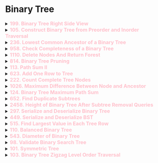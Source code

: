 # Binary Tree

<details id="199. Binary Tree Right Side View">
<summary> 
<span style="color:pink;font-size:16px;font-weight:bold">199. Binary Tree Right Side View
</span>
</summary>

```java
    public List<Integer> rightSideView(TreeNode root) {
        List<Integer> rsv=new ArrayList<>();
        Queue<TreeNode> queue=new LinkedList<>();
        queue.offer(root);
        while(!queue.isEmpty()){
            int size=queue.size();
            for(int i=0;i<size;i++){
                TreeNode node=queue.poll();
                if(node!=null){
                    if(node.left !=null) queue.add(node.left);
                    if(node.right !=null) queue.add(node.right);
                    if(i == size-1){
                        rsv.add(node.val);
                    }
                }
            }
        }
        return rsv;
    }
```
</details>

<details id="105. Construct Binary Tree from Preorder and Inorder Traversal">
<summary> 
<span style="color:pink;font-size:16px;font-weight:bold">105. Construct Binary Tree from Preorder and Inorder Traversal
</span>
</summary>

```java
class Solution {
    int i=0;
    public TreeNode buildTree(int[] preorder, int[] inorder) {
        int n= preorder.length-1;
        return makeTreeRecursively(preorder, inorder, 0,n);
    }
    private TreeNode makeTreeRecursively(int[] preorder, int[] inorder,  int l, int r){
        if(l>r)return null;
        int rootVal=preorder[i];
        int rootIndex=l;
        for(int idx=l;idx<=r;idx++){
            if(inorder[idx]==rootVal){
                rootIndex=idx;break;
            }
        }
        TreeNode root=new TreeNode(rootVal);
        i++;
        root.left= makeTreeRecursively( preorder, inorder,l , rootIndex-1);
        root.right= makeTreeRecursively( preorder, inorder, rootIndex+1, r);
        return root;
    }
}

// Optimization using Map

class Solution {
    int i=0;
    public TreeNode buildTree(int[] preorder, int[] inorder) {
        int n= preorder.length-1;
        Map<Integer,Integer> map=new HashMap<>();
        for(int i=0;i<inorder.length;i++)map.put(inorder[i], i);
        return makeTreeRecursively(preorder, inorder,map, 0,n);
    }
    private TreeNode makeTreeRecursively(int[] preorder, int[] inorder,Map<Integer,Integer> map,  int l, int r){
        if(l>r)return null;
        int rootVal=preorder[i];
        int rootIndex=map.get(rootVal);
        
        TreeNode root=new TreeNode(rootVal);
        i++;
        root.left= makeTreeRecursively( preorder, inorder,map,l , rootIndex-1);
        root.right= makeTreeRecursively( preorder, inorder,map, rootIndex+1, r);
        return root;
    }
}
```
</details>

<details id="236. Lowest Common Ancestor of a Binary Tree">
<summary> 
<span style="color:pink;font-size:16px;font-weight:bold">236. Lowest Common Ancestor of a Binary Tree
</span>
</summary>

```java
class Solution {
    public TreeNode lowestCommonAncestor(TreeNode root, TreeNode p, TreeNode q) {
        if(root == null)return null;
        if(root.val == p.val || root.val == q.val){
            return root;
        }
        TreeNode left=lowestCommonAncestor(root.left, p,q);
        TreeNode right=lowestCommonAncestor(root.right, p,q);

        if(left!=null && right!=null)return root;
        if(left==null)return right;
        if(right==null)return left;
        return null;
    }
}
```
</details>

<details id="958. Check Completeness of a Binary Tree">
<summary> 
<span style="color:pink;font-size:16px;font-weight:bold">958. Check Completeness of a Binary Tree
</span>
</summary>

```java
class Solution {
    public boolean isCompleteTree(TreeNode root) {
        Queue<TreeNode> q=new LinkedList<>();
        if(root==null)return true;
        q.offer(root);
        while(!q.isEmpty()){
                TreeNode node=q.poll();
                if(node != null )q.offer(node.left);
                if(node != null )q.offer(node.right);
                if(node==null){
                    while(!q.isEmpty()){
                        if(q.poll()!=null)return false;
                    }
                }
            }
    return true;
    }
}
```

</details>

<details id="1110. Delete Nodes And Return Forest">
<summary> 
<span style="color:pink;font-size:16px;font-weight:bold">1110. Delete Nodes And Return Forest
</span>
</summary>

```java
class Solution {
    public List<TreeNode> delNodes(TreeNode root, int[] to_delete) {
        List<TreeNode> ans=new ArrayList<>();
        Set<Integer> set=new HashSet<>();

        for(int i:to_delete)set.add(i);
        bottomUpDelete(ans, set, root);
        if(!set.contains(root.val))ans.add(root);
        return ans;
    }
    private TreeNode bottomUpDelete(List<TreeNode> ans,  Set<Integer> set, TreeNode root){
        if(root==null) return null;
        root.left=bottomUpDelete(ans, set, root.left);
        root.right=bottomUpDelete(ans, set, root.right);
        if(set.contains(root.val)){
            if(root.left!=null)ans.add(root.left);
            if(root.right!=null)ans.add(root.right);
            return null;
        }
        return root;
    }
}
```

</details>

<details id="814. Binary Tree Pruning">
<summary> 
<span style="color:pink;font-size:16px;font-weight:bold">814. Binary Tree Pruning
</span>
</summary>

```java
class Solution {
    public TreeNode pruneTree(TreeNode root) {
        if(root==null)return null;

        root.left=pruneTree(root.left);
        root.right=pruneTree(root.right);

        if(root.left==null && root.right==null && root.val == 0){
            return null;
        }
        return root;
    }
}
```

</details>


<details id="113. Path Sum II">
<summary> 
<span style="color:pink;font-size:16px;font-weight:bold">113. Path Sum II
</span>
</summary>

```java
class Solution {
    public List<List<Integer>> pathSum(TreeNode root, int targetSum) {
        List<List<Integer>> ans=new ArrayList<>();
        if(root==null)return ans;
        dfs(root, targetSum, ans, new ArrayList<Integer>());
        return ans;
    }
    public void dfs(TreeNode root, int target, List<List<Integer>> ans, List<Integer> sub){
        if(root.left==null && root.right==null && target==root.val){
            sub.add(root.val);
            ans.add(new ArrayList<>(sub));
            sub.remove(sub.size()-1);
            return;
        }
        sub.add(root.val);
        if(root.left!=null)dfs(root.left, target-root.val, ans, sub);
        if(root.right!=null)dfs(root.right, target-root.val, ans, sub);
        sub.remove(sub.size()-1);
    }
}
```

</details>



<details id="623. Add One Row to Tree">
<summary> 
<span style="color:pink;font-size:16px;font-weight:bold">623. Add One Row to Tree
</span>
</summary>

```java
class Solution {
    public TreeNode addOneRow(TreeNode root, int val, int depth) {
        if(depth ==1){
            TreeNode newRoot=new TreeNode(val);
            newRoot.left=root;
            return newRoot;
        }
        int curr=1;
        return add(root, val, depth, curr); 
    }
    private TreeNode add(TreeNode root, int val, int depth, int curr){
        if(root==null)return null;
        
        if(curr == depth-1){
            TreeNode templ=root.left;
            TreeNode tempr=root.right;

            root.left=new TreeNode(val);
            root.right=new TreeNode(val);

            root.left.left=templ;
            root.right.right=tempr;
            return root;
        }
        root.left=add(root.left,val,depth, curr+1);
        root.right=add(root.right,val,depth, curr+1);

        return root;
    }
}
```
</details>


<details id="222. Count Complete Tree Nodes">
<summary> 
<span style="color:pink;font-size:16px;font-weight:bold">222. Count Complete Tree Nodes
</span>
</summary>

```java
class Solution {
    private int leftHeight(TreeNode root){
        if(root == null)return 0;
        int height=0;
        while(root!=null){
            height++;
            root=root.left;
        }
        return height;
    } 
    private int rightHeight(TreeNode root){
        if(root == null)return 0;
        int height=0;
        while(root!=null){
            height++;
            root=root.right;
        }
        return height;
    } 
    public int countNodes(TreeNode root) {
        if(root == null)return 0;

        int left=leftHeight(root);
        int right=rightHeight(root);

        if(left == right)return  (int)Math.pow(2,left)-1;

        return countNodes(root.left) +  countNodes(root.right) + 1;
    }
}
```
</details>




<details id="1026. Maximum Difference Between Node and Ancestor">
<summary> 
<span style="color:pink;font-size:16px;font-weight:bold">1026. Maximum Difference Between Node and Ancestor
</span>
</summary>

```java
class Solution {
    public int maxAncestorDiff(TreeNode root) {
        return dfs(root, Integer.MAX_VALUE, Integer.MIN_VALUE);
    }
    private int dfs(TreeNode root, int min,int max){
        if(root ==null)return Math.abs(min-max);
        int minimum=Math.min(min, root.val);
        int maximum=Math.max(max, root.val);
        return Math.max(dfs(root.left, minimum, maximum), dfs(root.right, minimum, maximum));
    }
}class Solution {
    public int maxAncestorDiff(TreeNode root) {
        return dfs(root, Integer.MAX_VALUE, Integer.MIN_VALUE);
    }
    private int dfs(TreeNode root, int min,int max){
        if(root ==null)return Math.abs(min-max);
        int minimum=Math.min(min, root.val);
        int maximum=Math.max(max, root.val);
        return Math.max(dfs(root.left, minimum, maximum), dfs(root.right, minimum, maximum));
    }
}
```
</details>




<details id="124. Binary Tree Maximum Path Sum">
<summary> 
<span style="color:pink;font-size:16px;font-weight:bold">124. Binary Tree Maximum Path Sum
</span>
</summary>

https://leetcode.com/problems/binary-tree-maximum-path-sum/description/

A path in a binary tree is a sequence of nodes where each pair of adjacent nodes in the sequence has an edge connecting them. A node can only appear in the sequence at most once. Note that the path does not need to pass through the root.

The path sum of a path is the sum of the node's values in the path.

Given the root of a binary tree, return the maximum path sum of any non-empty path.

 

Example 1:


Input: root = [1,2,3]
Output: 6
Explanation: The optimal path is 2 -> 1 -> 3 with a path sum of 2 + 1 + 3 = 6.
Example 2:


Input: root = [-10,9,20,null,null,15,7]
Output: 42
Explanation: The optimal path is 15 -> 20 -> 7 with a path sum of 15 + 20 + 7 = 42.
 

Constraints:

The number of nodes in the tree is in the range [1, 3 * 104].
-1000 <= Node.val <= 1000


```java
class Solution {
    int maxSum=Integer.MIN_VALUE;
    private int dfs(TreeNode root) {
        if(root==null)return 0;

        int left=dfs(root.left);
        int right=dfs(root.right);

        // we found a path
        maxSum=Math.max(maxSum, left+right+root.val);
        // take left and root and return that 
        maxSum=Math.max(maxSum, left+root.val);
        // take right and root and return that 
        maxSum=Math.max(maxSum, right+root.val);
        // just take root and return that
        maxSum=Math.max(maxSum, root.val);
        return Math.max(root.val, Math.max(right + root.val, left+root.val));
    }
    public int maxPathSum(TreeNode root) {
        dfs(root);
        return maxSum;
    }
}
```
</details>




<details id="652. Find Duplicate Subtrees">
<summary> 
<span style="color:pink;font-size:16px;font-weight:bold">652. Find Duplicate Subtrees
</span>
</summary>

```java
class Solution {
    public String dfs(TreeNode root,  HashMap<String,Integer> hm, List<TreeNode> ans) {
        if(root==null)return "NULL";
        String str=root.val+","+dfs(root.left,hm,ans)+","+dfs(root.right,hm,ans);
        if(hm.containsKey(str) && hm.get(str)==1){
            ans.add(root);
        }
        hm.put(str,hm.getOrDefault(str,0)+1);
        return str;
    }
    public List<TreeNode> findDuplicateSubtrees(TreeNode root) {
        HashMap<String,Integer> hm=new HashMap<>();
        List<TreeNode> ans=new ArrayList<>();
        dfs(root,hm,ans);
        return ans;
    }
}
```
</details>




<details id="2458. Height of Binary Tree After Subtree Removal Queries">
<summary> 
<span style="color:pink;font-size:16px;font-weight:bold">2458. Height of Binary Tree After Subtree Removal Queries
</span>
</summary>

```java

https://leetcode.com/problems/height-of-binary-tree-after-subtree-removal-queries/description/?envType=daily-question&envId=2024-10-26


You are given the root of a binary tree with n nodes. Each node is assigned a unique value from 1 to n. You are also given an array queries of size m.

You have to perform m independent queries on the tree where in the ith query you do the following:

Remove the subtree rooted at the node with the value queries[i] from the tree. It is guaranteed that queries[i] will not be equal to the value of the root.
Return an array answer of size m where answer[i] is the height of the tree after performing the ith query.

Note:

The queries are independent, so the tree returns to its initial state after each query.
The height of a tree is the number of edges in the longest simple path from the root to some node in the tree.
 

Example 1:


Input: root = [1,3,4,2,null,6,5,null,null,null,null,null,7], queries = [4]
Output: [2]
Explanation: The diagram above shows the tree after removing the subtree rooted at node with value 4.
The height of the tree is 2 (The path 1 -> 3 -> 2).
Example 2:


Input: root = [5,8,9,2,1,3,7,4,6], queries = [3,2,4,8]
Output: [3,2,3,2]
Explanation: We have the following queries:
- Removing the subtree rooted at node with value 3. The height of the tree becomes 3 (The path 5 -> 8 -> 2 -> 4).
- Removing the subtree rooted at node with value 2. The height of the tree becomes 2 (The path 5 -> 8 -> 1).
- Removing the subtree rooted at node with value 4. The height of the tree becomes 3 (The path 5 -> 8 -> 2 -> 6).
- Removing the subtree rooted at node with value 8. The height of the tree becomes 2 (The path 5 -> 9 -> 3).
 

Constraints:

The number of nodes in the tree is n.
2 <= n <= 105
1 <= Node.val <= n
All the values in the tree are unique.
m == queries.length
1 <= m <= min(n, 104)
1 <= queries[i] <= n
queries[i] != root.val
```java

class Solution {
    public int[] treeQueries(TreeNode root, int[] queries) {
        int[] heightsMap = new int[(int) Math.pow(10, 5) + 1];
        int[] nodeLevel = new int[(int) Math.pow(10, 5) + 1];
        int[] maxHeightNodeAtLevel = new int[(int) Math.pow(10, 5) + 1];
        int[] secondMaxHeightNodeAtLevel = new int[(int) Math.pow(10, 5) + 1];

        initialize(heightsMap, nodeLevel, maxHeightNodeAtLevel, secondMaxHeightNodeAtLevel, root, 0);
        int[] heightQueries = new int[queries.length];
        for (int i = 0; i < queries.length; i++) {
            int L = nodeLevel[queries[i]];
            int tempResultantHeight = heightsMap[queries[i]] == maxHeightNodeAtLevel[L]
                    ? secondMaxHeightNodeAtLevel[L]
                    : maxHeightNodeAtLevel[L];
            heightQueries[i] = L + tempResultantHeight - 1;
        }
        return heightQueries;
    }

    private int initialize(int[] heightsMap, int[] nodeLevel, int[] maxHeightNodeAtLevel, int[] secondMaxHeightNodeAtLevel,
            TreeNode root, int level) {
        if (root == null)
            return 0;

        int left = initialize(heightsMap, nodeLevel, maxHeightNodeAtLevel, secondMaxHeightNodeAtLevel, root.left, level + 1);
        int right = initialize(heightsMap, nodeLevel, maxHeightNodeAtLevel, secondMaxHeightNodeAtLevel, root.right, level + 1);
        int height = 1 + Math.max(left, right);
        nodeLevel[root.val] = level;

        if (height > maxHeightNodeAtLevel[level]) {
            secondMaxHeightNodeAtLevel[level] = maxHeightNodeAtLevel[level];
            maxHeightNodeAtLevel[level] = height;
        } else if (height > secondMaxHeightNodeAtLevel[level]) {
            secondMaxHeightNodeAtLevel[level] = height;
        }

        return heightsMap[root.val] = 1 + Math.max(left, right);
    }
}
```





</details>





<details id="297. Serialize and Deserialize Binary Tree">
<summary> 
<span style="color:pink;font-size:16px;font-weight:bold">297. Serialize and Deserialize Binary Tree
</span>
</summary>

https://leetcode.com/problems/serialize-and-deserialize-binary-tree/description/

Serialization is the process of converting a data structure or object into a sequence of bits so that it can be stored in a file or memory buffer, or transmitted across a network connection link to be reconstructed later in the same or another computer environment.

Design an algorithm to serialize and deserialize a binary tree. There is no restriction on how your serialization/deserialization algorithm should work. You just need to ensure that a binary tree can be serialized to a string and this string can be deserialized to the original tree structure.

Clarification: The input/output format is the same as how LeetCode serializes a binary tree. You do not necessarily need to follow this format, so please be creative and come up with different approaches yourself.

 

Example 1:


Input: root = [1,2,3,null,null,4,5]
Output: [1,2,3,null,null,4,5]
Example 2:

Input: root = []
Output: []
 

Constraints:

The number of nodes in the tree is in the range [0, 104].
-1000 <= Node.val <= 1000

```java

/**
 *DFS based solution O(n) time and space 
 */
public class Codec {

    // Encodes a tree to a single string.
    public String serialize(TreeNode root) {
        List<String> s_tree = new ArrayList<>();
        dfs_serilize(root, s_tree);
        return String.join(",", s_tree);
    }

    public void dfs_serilize(TreeNode root, List<String> s_tree) {
        if(root == null){
            s_tree.add("N");
            return;
        }
        s_tree.add(String.valueOf(root.val));
        dfs_serilize(root.left, s_tree);
        dfs_serilize(root.right, s_tree);
    }

    // Decodes your encoded data to tree.
    public TreeNode deserialize(String data) {
        String[] s_tree=data.split(",");
        int[] index=new int[]{0};
        return dfs_deserialize(s_tree, index);
    }

    public TreeNode dfs_deserialize(String[] s_tree, int[] index){
        if(s_tree[index[0]].equals("N")){
            return null;
        }
        TreeNode newNode=new TreeNode(Integer.parseInt(s_tree[index[0]]));
        index[0]++;
        newNode.left= dfs_deserialize(s_tree, index);
        index[0]++;
        newNode.right= dfs_deserialize(s_tree, index);
        return newNode;
    }
}

```
```java

public class Codec {
    // Encodes a tree to a single string.
    public String serialize(TreeNode root) {
        if (root == null) return "N";
        StringBuilder res = new StringBuilder();
        Queue<TreeNode> queue = new LinkedList<>();
        queue.add(root);
        
        while (!queue.isEmpty()) {
            TreeNode node = queue.poll();
            if (node == null) {
                res.append("N,");
            } else {
                res.append(node.val).append(",");
                queue.add(node.left);
                queue.add(node.right);
            }
        }
        return res.toString();
    }

    // Decodes your encoded data to tree.
    public TreeNode deserialize(String data) {
        String[] vals = data.split(",");
        if (vals[0].equals("N")) return null;
        TreeNode root = new TreeNode(Integer.parseInt(vals[0]));
        Queue<TreeNode> queue = new LinkedList<>();
        queue.add(root);
        int index = 1;

        while (!queue.isEmpty()) {
            TreeNode node = queue.poll();
            if (!vals[index].equals("N")) {
                node.left = new TreeNode(Integer.parseInt(vals[index]));
                queue.add(node.left);
            }
            index++;
            if (!vals[index].equals("N")) {
                node.right = new TreeNode(Integer.parseInt(vals[index]));
                queue.add(node.right);
            }
            index++;
        }
        return root;
    }
}
```
</details>





<details id="449. Serialize and Deserialize BST">
<summary> 
<span style="color:pink;font-size:16px;font-weight:bold">449. Serialize and Deserialize BST
</span>
</summary>


Serialization is converting a data structure or object into a sequence of bits so that it can be stored in a file or memory buffer, or transmitted across a network connection link to be reconstructed later in the same or another computer environment.

Design an algorithm to serialize and deserialize a binary search tree. There is no restriction on how your serialization/deserialization algorithm should work. You need to ensure that a binary search tree can be serialized to a string, and this string can be deserialized to the original tree structure.

The encoded string should be as compact as possible.

 

Example 1:

Input: root = [2,1,3]
Output: [2,1,3]
Example 2:

Input: root = []
Output: []
 

Constraints:

The number of nodes in the tree is in the range [0, 104].
0 <= Node.val <= 104
The input tree is guaranteed to be a binary search tree.
```java


public class Codec {

    // Encodes a tree to a single string.
    public String serialize(TreeNode root) {
        StringBuilder sb = new StringBuilder();
        serializeHelper(root, sb);
        return sb.toString();
    }

    private void serializeHelper(TreeNode node, StringBuilder sb) {
        if (node == null) {
            return;
        }
        sb.append(node.val).append(",");  // Append the value followed by a comma
        serializeHelper(node.left, sb);   // Serialize left subtree
        serializeHelper(node.right, sb);  // Serialize right subtree
    }

    // Decodes your encoded data to tree.
    public TreeNode deserialize(String data) {
        if (data.isEmpty()) return null;
        Queue<Integer> nodes = new LinkedList<>();
        for (String s : data.split(",")) {
            nodes.offer(Integer.parseInt(s));
        }
        return deserializeHelper(nodes, Integer.MIN_VALUE, Integer.MAX_VALUE);
    }

    private TreeNode deserializeHelper(Queue<Integer> nodes, int lower, int upper) {
        if (nodes.isEmpty()) return null;

        int val = nodes.peek();
        if (val < lower || val > upper) return null;

        nodes.poll();  // Remove the element from the queue
        TreeNode root = new TreeNode(val);
        root.left = deserializeHelper(nodes, lower, val);   // Values for the left subtree are < val
        root.right = deserializeHelper(nodes, val, upper);  // Values for the right subtree are > val
        return root;
    }
}


```
</details>




<details id="515. Find Largest Value in Each Tree Row">
<summary> 
<span style="color:pink;font-size:16px;font-weight:bold">515. Find Largest Value in Each Tree Row
</span>
</summary>

https://leetcode.com/problems/find-largest-value-in-each-tree-row/description/


```java

class Solution {
    public List<Integer> largestValues(TreeNode root) {
        Map<Integer, Integer> maxElement = new HashMap<>();
        inorder(root, maxElement, 0);
        return new ArrayList<Integer>(maxElement.values());
    }

    private void inorder(TreeNode root, Map<Integer, Integer> maxElement, int level) {
        if(root==null)return;
        if (maxElement.containsKey(level)) {
            maxElement.put(level, Math.max(maxElement.get(level), root.val));
        } else {
            maxElement.put(level, root.val);
        }
        inorder(root.left, maxElement, level + 1);
        inorder(root.right, maxElement, level + 1);
    }
}
```
</details>






<details id="110. Balanced Binary Tree">
<summary> 
<span style="color:pink;font-size:16px;font-weight:bold">110. Balanced Binary Tree
</span>
</summary>

Given a binary tree, determine if it is 
height-balanced

    Height-Balanced
    A height-balanced binary tree is a binary tree in which the depth of the two subtrees of every node never differs by more than one.

.


```java
/**
 * Definition for a binary tree node.
 * public class TreeNode {
 *     int val;
 *     TreeNode left;
 *     TreeNode right;
 *     TreeNode() {}
 *     TreeNode(int val) { this.val = val; }
 *     TreeNode(int val, TreeNode left, TreeNode right) {
 *         this.val = val;
 *         this.left = left;
 *         this.right = right;
 *     }
 * }
 */
class Solution {
    public boolean isBalanced(TreeNode root) {
        // Call the helper function and check if it returns -1 (indicating imbalance)
        return checkHeight(root) != -1;
    }
    
    // Helper function to calculate height and check balance
    private int checkHeight(TreeNode node) {
        // An empty tree is balanced with a height of 0
        if (node == null) return 0;
        
        // Recursively check the height of the left subtree
        int leftHeight = checkHeight(node.left);
        if (leftHeight == -1) return -1; // If left subtree is unbalanced, propagate -1 up
        
        // Recursively check the height of the right subtree
        int rightHeight = checkHeight(node.right);
        if (rightHeight == -1) return -1; // If right subtree is unbalanced, propagate -1 up
        
        // If the difference in heights is more than 1, mark as unbalanced
        if (Math.abs(leftHeight - rightHeight) > 1) return -1;
        
        // Return the height of the current node
        return Math.max(leftHeight, rightHeight) + 1;
    }
}

```
</details>



<details id="543. Diameter of Binary Tree">
<summary> 
<span style="color:pink;font-size:16px;font-weight:bold">543. Diameter of Binary Tree
</span>
</summary>

https://leetcode.com/problems/diameter-of-binary-tree/description/

Given the root of a binary tree, return the length of the diameter of the tree.

The diameter of a binary tree is the length of the longest path between any two nodes in a tree. This path may or may not pass through the root.

The length of a path between two nodes is represented by the number of edges between them.

```java
class Solution {
    public int diameterOfBinaryTree(TreeNode root) {
        return calculateDiameter(root).diameter;
    }

    private Result calculateDiameter(TreeNode node) {
        // Base case: If the node is null, height and diameter are 0
        if (node == null) return new Result(0, 0);

        // Recursively calculate the left and right results
        Result leftResult = calculateDiameter(node.left);
        Result rightResult = calculateDiameter(node.right);
        
        // Calculate height of the current node
        int height = Math.max(leftResult.height, rightResult.height) + 1;
        
        // Calculate diameter passing through the current node
        int diameterThroughNode = leftResult.height + rightResult.height;
        
        // Determine the maximum diameter found so far
        int diameter = Math.max(diameterThroughNode, Math.max(leftResult.diameter, rightResult.diameter));
        
        // Return both height and diameter as a Result object
        return new Result(height, diameter);
    }
    
    // Helper class to store both height and diameter
    private static class Result {
        int height;
        int diameter;

        Result(int height, int diameter) {
            this.height = height;
            this.diameter = diameter;
        }
    }
}
```
</details>

 



<details id="98. Validate Binary Search Tree">
<summary> 
<span style="color:pink;font-size:16px;font-weight:bold">98. Validate Binary Search Tree
</span>
</summary>

https://leetcode.com/problems/validate-binary-search-tree/description/

Given the root of a binary tree, determine if it is a valid binary search tree (BST).

A valid BST is defined as follows:

The left 
subtree
 of a node contains only nodes with keys less than the node's key.
The right subtree of a node contains only nodes with keys greater than the node's key.
Both the left and right subtrees must also be binary search trees.

```java
lass Solution {
    public boolean isValidBST(TreeNode root) {
        return recursivelyCheckBST(root, Long.MIN_VALUE, Long.MAX_VALUE);
    }
    private boolean recursivelyCheckBST(TreeNode root, long min, long max){
        if(root == null) return true;
        if(root.val>=max || root.val<=min)return false;

        return recursivelyCheckBST(root.left, min, root.val) && recursivelyCheckBST(root.right, root.val, max);
    }
}



```
</details>






<details id="101. Symmetric Tree">
<summary> 
<span style="color:pink;font-size:16px;font-weight:bold">101. Symmetric Tree
</span>
</summary>

https://leetcode.com/problems/symmetric-tree/description/

Given the root of a binary tree, check whether it is a mirror of itself (i.e., symmetric around its center).

 

Example 1:


Input: root = [1,2,2,3,4,4,3]
Output: true
Example 2:


Input: root = [1,2,2,null,3,null,3]
Output: false
 

Constraints:

The number of nodes in the tree is in the range [1, 1000].
-100 <= Node.val <= 100
 

Follow up: Could you solve it both recursively and iteratively?

```java

// Recursive Solution
class Solution {
    public boolean isSymmetric(TreeNode root) {
        return check(root.right, root.left);
    }

    public boolean check(TreeNode t1, TreeNode t2) {
        if (t1 == null && t2 == null)
            return true;
        if ((t1 == null && t2 != null) || (t1 != null && t2 == null) || (t1.val != t2.val))
            return false;
        return check(t1.left, t2.right) && check(t1.right, t2.left);
    }
}

// Iterative Solution
class Solution {
    public boolean isSymmetric(TreeNode root) {
        Queue<TreeNode> queue = new LinkedList<>();
        queue.offer(root);
        queue.offer(root);

        while (!queue.isEmpty()) {
            TreeNode l = queue.poll();
            TreeNode r = queue.poll();

            if (l == null && r == null)
                continue;
            if (l ==  null || r == null||l.val != r.val)
                return false;

            queue.offer(l.left);
            queue.offer(r.right);
            queue.offer(l.right);
            queue.offer(r.left);
        }
        return true;
    }
}
```
</details>



<details id="103. Binary Tree Zigzag Level Order Traversal">
<summary> 
<span style="color:pink;font-size:16px;font-weight:bold">103. Binary Tree Zigzag Level Order Traversal
</span>
</summary>

https://leetcode.com/problems/binary-tree-zigzag-level-order-traversal/description/

Given the root of a binary tree, return the zigzag level order traversal of its nodes' values. (i.e., from left to right, then right to left for the next level and alternate between).

 

Example 1:


Input: root = [3,9,20,null,null,15,7]
Output: [[3],[20,9],[15,7]]
Example 2:

Input: root = [1]
Output: [[1]]
Example 3:

Input: root = []
Output: []
 

Constraints:

The number of nodes in the tree is in the range [0, 2000].
-100 <= Node.val <= 100

```java
class Solution {
    public List<List<Integer>> zigzagLevelOrder(TreeNode root) {
        List<List<Integer>> ans=new ArrayList<>();
        Queue<TreeNode> q=new LinkedList<>();
        if(root==null)return ans;
        q.add(root);
        int level=1;
        while(!q.isEmpty()){
            List<Integer> subList=new ArrayList<>();
            int size=q.size();
            while(size!=0){
                TreeNode node=q.poll();
                subList.add(node.val);

                if(node.left!=null)q.add(node.left);
                if(node.right!=null)q.add(node.right);

                size--;
            }
            if(level%2==0){
                Collections.reverse(subList);
            }
            ans.add(subList);
            level++;
        }
        return ans;
    }
}
```
</details>


<!--

<details id="236. Lowest Common Ancestor of a Binary Tree">
<summary> 
<span style="color:pink;font-size:16px;font-weight:bold">236. Lowest Common Ancestor of a Binary Tree
</span>
</summary>

```java
```
</details>






<details id="236. Lowest Common Ancestor of a Binary Tree">
<summary> 
<span style="color:pink;font-size:16px;font-weight:bold">236. Lowest Common Ancestor of a Binary Tree
</span>
</summary>

```java
```
</details>



<details id="236. Lowest Common Ancestor of a Binary Tree">
<summary> 
<span style="color:pink;font-size:16px;font-weight:bold">236. Lowest Common Ancestor of a Binary Tree
</span>
</summary>

```java
```
</details>




<details id="236. Lowest Common Ancestor of a Binary Tree">
<summary> 
<span style="color:pink;font-size:16px;font-weight:bold">236. Lowest Common Ancestor of a Binary Tree
</span>
</summary>

```java
```
</details>






<details id="236. Lowest Common Ancestor of a Binary Tree">
<summary> 
<span style="color:pink;font-size:16px;font-weight:bold">236. Lowest Common Ancestor of a Binary Tree
</span>
</summary>

```java
```
</details>



<details id="236. Lowest Common Ancestor of a Binary Tree">
<summary> 
<span style="color:pink;font-size:16px;font-weight:bold">236. Lowest Common Ancestor of a Binary Tree
</span>
</summary>

```java
```
</details>




<details id="236. Lowest Common Ancestor of a Binary Tree">
<summary> 
<span style="color:pink;font-size:16px;font-weight:bold">236. Lowest Common Ancestor of a Binary Tree
</span>
</summary>

```java
```
</details>






<details id="236. Lowest Common Ancestor of a Binary Tree">
<summary> 
<span style="color:pink;font-size:16px;font-weight:bold">236. Lowest Common Ancestor of a Binary Tree
</span>
</summary>

```java
```
</details> -->